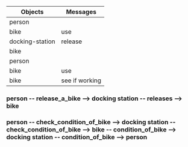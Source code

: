 | Objects  | Messages       |
| ------- | ------- |
| person | |
| bike | use |
| docking-station | release |
| bike |
| person | |
| bike | use |
| bike | see if working |

### person -- release_a_bike -->  docking station -- releases -->  bike
### person -- check_condition_of_bike -->  docking station -- check_condition_of_bike --> bike -- condition_of_bike --> docking station -- condition_of_bike --> person
